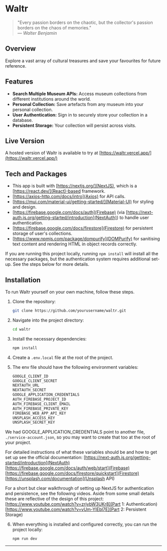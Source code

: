 # Waltr

> "Every passion borders on the chaotic, but the collector's passion borders on the chaos of memories."  
> — *Walter Benjamin*

## Overview

Explore a vast array of cultural treasures and save your favourites for future reference.

## Features

- **Search Multiple Museum APIs:** Access museum collections from different institutions around the world.
- **Personal Collection:** Save artefacts from any museum into your personal collection.
- **User Authentication:** Sign in to securely store your collection in a database.
- **Persistent Storage:** Your collection will persist across visits.

## Live Version

A hosted version of Waltr is available to try at [https://waltr.vercel.app/](https://waltr.vercel.app/)

## Tech and Packages

- This app is built with [https://nextjs.org/](NextJS), which is a [https://react.dev/](React)-based framework.
- [https://axios-http.com/docs/intro](Axios) for API calls.
- [https://mui.com/material-ui/getting-started/](Material-UI) for styling and design.
- [https://firebase.google.com/docs/auth](Firebase) (via [https://next-auth.js.org/getting-started/introduction](NextAuth)) to handle user authentication.
- [https://firebase.google.com/docs/firestore](Firestore) for persistent storage of user's collections. 
- [https://www.npmjs.com/package/dompurify](DOMPurify) for sanitising text content and rendering HTML in object records correctly.

If you are running this project locally, running `npm install` will install all the necessary packages, but the authentication system requires additional set-up. See the steps below for more details.


## Installation

To run Waltr yourself on your own machine, follow these steps.

1. Clone the repository:
   ```bash
   git clone https://github.com/yourusername/waltr.git
   ```

2. Navigate into the project directory:
   ```bash
   cd waltr
   ```

3. Install the necessary dependencies:
   ```bash
   npm install
   ```

4. Create a `.env.local` file at the root of the project.

5. The env file should have the following environment variables:
   ```bash
   GOOGLE_CLIENT_ID
   GOOGLE_CLIENT_SECRET
   NEXTAUTH_URL
   NEXTAUTH_SECRET
   GOOGLE_APPLICATION_CREDENTIALS
   AUTH_FIREBASE_PROJECT_ID
   AUTH_FIREBASE_CLIENT_EMAIL
   AUTH_FIREBASE_PRIVATE_KEY
   FIREBASE_WEB_APP_API_KEY
   UNSPLASH_ACCESS_KEY
   UNSPLASH_SECRET_KEY
   ```

We had GOOGLE_APPLICATION_CREDENTIALS point to another file, `./service-account.json`, so you may want to create that too at the root of your project.

For detailed instructions of what these variables should be and how to get set up see the official documentation:
[https://next-auth.js.org/getting-started/introduction](NextAuth)
[https://firebase.google.com/docs/auth/web/start](Firebase)
[https://firebase.google.com/docs/firestore/quickstart](Firestore)
[https://unsplash.com/documentation](Unsplash API)

For a short but clear walkthrough of setting up NextJS for authentication and persistence, see the following videos. Aside from some small details these are reflective of the design of this project:
[https://www.youtube.com/watch?v=zrjybW3UKr8](Part 1: Authentication)
[https://www.youtube.com/watch?v=vUm-YIEbl7E](Part 2: Persistent Storage)

6. When everything is installed and configured correctly, you can run the project locally:
   ```bash
   npm run dev
   ```

---
